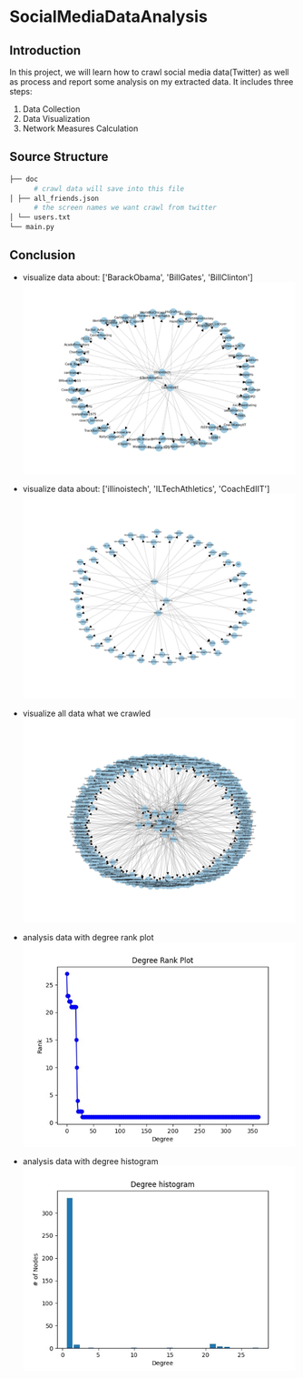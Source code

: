 # SocialMediaDataAnalysis

## Introduction

In this project, we will learn how to crawl social media data(Twitter) as well as process and report some analysis on my
extracted data. It includes three steps:

1. Data Collection
2. Data Visualization
3. Network Measures Calculation

## Source Structure

```bash
├── doc
      # crawl data will save into this file
│ ├── all_friends.json  
      # the screen names we want crawl from twitter
│ └── users.txt  
└── main.py
```

## Conclusion
- visualize data about: ['BarackObama', 'BillGates', 'BillClinton']
  ![](src/doc/visual_data_01.png)

- visualize data about: ['illinoistech', 'ILTechAthletics', 'CoachEdIIT']
  ![](src/doc/visual_data_02.png)

- visualize all data what we crawled
  ![](src/doc/visual_data_03.png)


- analysis data with degree rank plot
  ![](src/doc/analysis_data_01.png)
  
- analysis data with degree histogram
  ![](src/doc/analysis_data_02.png)




